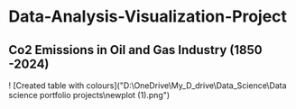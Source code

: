 # Data-Analysis-Visualization-Project
## Co2 Emissions in Oil and Gas Industry (1850 -2024)
! [Created table with colours]("D:\OneDrive\My_D_drive\Data_Science\Data science portfolio projects\newplot (1).png")
